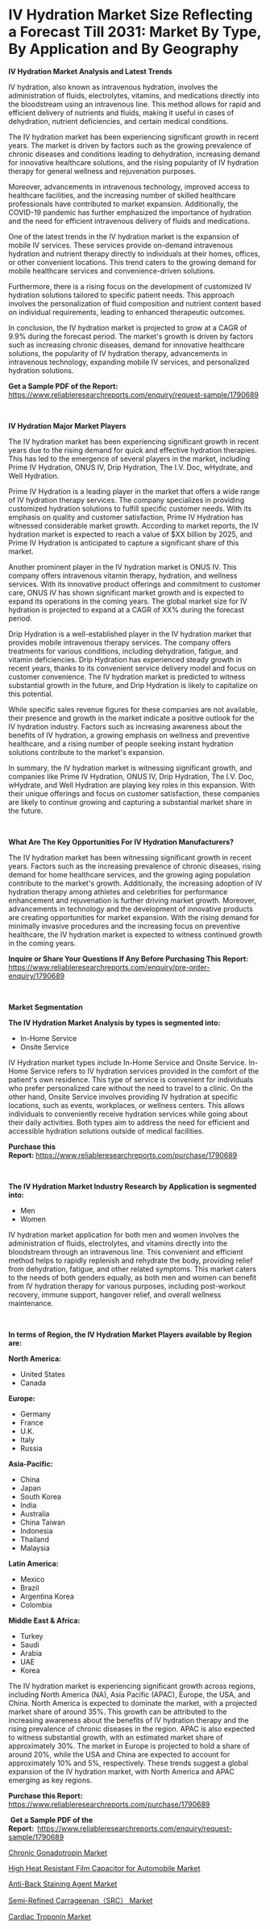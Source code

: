 <p><h1>IV Hydration Market Size Reflecting a Forecast Till 2031: Market By Type, By Application and By Geography</h1></p><p><strong>IV Hydration Market Analysis and Latest Trends</strong></p>
<p><p>IV hydration, also known as intravenous hydration, involves the administration of fluids, electrolytes, vitamins, and medications directly into the bloodstream using an intravenous line. This method allows for rapid and efficient delivery of nutrients and fluids, making it useful in cases of dehydration, nutrient deficiencies, and certain medical conditions.</p><p>The IV hydration market has been experiencing significant growth in recent years. The market is driven by factors such as the growing prevalence of chronic diseases and conditions leading to dehydration, increasing demand for innovative healthcare solutions, and the rising popularity of IV hydration therapy for general wellness and rejuvenation purposes.</p><p>Moreover, advancements in intravenous technology, improved access to healthcare facilities, and the increasing number of skilled healthcare professionals have contributed to market expansion. Additionally, the COVID-19 pandemic has further emphasized the importance of hydration and the need for efficient intravenous delivery of fluids and medications.</p><p>One of the latest trends in the IV hydration market is the expansion of mobile IV services. These services provide on-demand intravenous hydration and nutrient therapy directly to individuals at their homes, offices, or other convenient locations. This trend caters to the growing demand for mobile healthcare services and convenience-driven solutions.</p><p>Furthermore, there is a rising focus on the development of customized IV hydration solutions tailored to specific patient needs. This approach involves the personalization of fluid composition and nutrient content based on individual requirements, leading to enhanced therapeutic outcomes.</p><p>In conclusion, the IV hydration market is projected to grow at a CAGR of 9.9% during the forecast period. The market's growth is driven by factors such as increasing chronic diseases, demand for innovative healthcare solutions, the popularity of IV hydration therapy, advancements in intravenous technology, expanding mobile IV services, and personalized hydration solutions.</p></p>
<p><strong>Get a Sample PDF of the Report:&nbsp;</strong> <a href="https://www.reliableresearchreports.com/enquiry/request-sample/1790689">https://www.reliableresearchreports.com/enquiry/request-sample/1790689</a></p>
<p>&nbsp;</p>
<p><strong>IV Hydration Major Market Players</strong></p>
<p><p>The IV hydration market has been experiencing significant growth in recent years due to the rising demand for quick and effective hydration therapies. This has led to the emergence of several players in the market, including Prime IV Hydration, ONUS IV, Drip Hydration, The I.V. Doc, wHydrate, and Well Hydration.</p><p>Prime IV Hydration is a leading player in the market that offers a wide range of IV hydration therapy services. The company specializes in providing customized hydration solutions to fulfill specific customer needs. With its emphasis on quality and customer satisfaction, Prime IV Hydration has witnessed considerable market growth. According to market reports, the IV hydration market is expected to reach a value of $XX billion by 2025, and Prime IV Hydration is anticipated to capture a significant share of this market.</p><p>Another prominent player in the IV hydration market is ONUS IV. This company offers intravenous vitamin therapy, hydration, and wellness services. With its innovative product offerings and commitment to customer care, ONUS IV has shown significant market growth and is expected to expand its operations in the coming years. The global market size for IV hydration is projected to expand at a CAGR of XX% during the forecast period.</p><p>Drip Hydration is a well-established player in the IV hydration market that provides mobile intravenous therapy services. The company offers treatments for various conditions, including dehydration, fatigue, and vitamin deficiencies. Drip Hydration has experienced steady growth in recent years, thanks to its convenient service delivery model and focus on customer convenience. The IV hydration market is predicted to witness substantial growth in the future, and Drip Hydration is likely to capitalize on this potential.</p><p>While specific sales revenue figures for these companies are not available, their presence and growth in the market indicate a positive outlook for the IV hydration industry. Factors such as increasing awareness about the benefits of IV hydration, a growing emphasis on wellness and preventive healthcare, and a rising number of people seeking instant hydration solutions contribute to the market's expansion.</p><p>In summary, the IV hydration market is witnessing significant growth, and companies like Prime IV Hydration, ONUS IV, Drip Hydration, The I.V. Doc, wHydrate, and Well Hydration are playing key roles in this expansion. With their unique offerings and focus on customer satisfaction, these companies are likely to continue growing and capturing a substantial market share in the future.</p></p>
<p>&nbsp;</p>
<p><strong>What Are The Key Opportunities For IV Hydration Manufacturers?</strong></p>
<p><p>The IV hydration market has been witnessing significant growth in recent years. Factors such as the increasing prevalence of chronic diseases, rising demand for home healthcare services, and the growing aging population contribute to the market's growth. Additionally, the increasing adoption of IV hydration therapy among athletes and celebrities for performance enhancement and rejuvenation is further driving market growth. Moreover, advancements in technology and the development of innovative products are creating opportunities for market expansion. With the rising demand for minimally invasive procedures and the increasing focus on preventive healthcare, the IV hydration market is expected to witness continued growth in the coming years.</p></p>
<p><strong>Inquire or Share Your Questions If Any Before Purchasing This Report:</strong> <a href="https://www.reliableresearchreports.com/enquiry/pre-order-enquiry/1790689">https://www.reliableresearchreports.com/enquiry/pre-order-enquiry/1790689</a></p>
<p>&nbsp;</p>
<p><strong>Market Segmentation</strong></p>
<p><strong>The IV Hydration Market Analysis by types is segmented into:</strong></p>
<p><ul><li>In-Home Service</li><li>Onsite Service</li></ul></p>
<p><p>IV Hydration market types include In-Home Service and Onsite Service. In-Home Service refers to IV hydration services provided in the comfort of the patient's own residence. This type of service is convenient for individuals who prefer personalized care without the need to travel to a clinic. On the other hand, Onsite Service involves providing IV hydration at specific locations, such as events, workplaces, or wellness centers. This allows individuals to conveniently receive hydration services while going about their daily activities. Both types aim to address the need for efficient and accessible hydration solutions outside of medical facilities.</p></p>
<p><strong>Purchase this Report:&nbsp;</strong><a href="https://www.reliableresearchreports.com/purchase/1790689">https://www.reliableresearchreports.com/purchase/1790689</a></p>
<p>&nbsp;</p>
<p><strong>The IV Hydration Market Industry Research by Application is segmented into:</strong></p>
<p><ul><li>Men</li><li>Women</li></ul></p>
<p><p>IV hydration market application for both men and women involves the administration of fluids, electrolytes, and vitamins directly into the bloodstream through an intravenous line. This convenient and efficient method helps to rapidly replenish and rehydrate the body, providing relief from dehydration, fatigue, and other related symptoms. This market caters to the needs of both genders equally, as both men and women can benefit from IV hydration therapy for various purposes, including post-workout recovery, immune support, hangover relief, and overall wellness maintenance.</p></p>
<p>&nbsp;</p>
<p><strong>In terms of Region, the IV Hydration Market Players available by Region are:</strong></p>
<p>
    <p> <strong> North America: </strong>
        <ul>
            <li>United States</li>
            <li>Canada</li>
        </ul>
        </p> 
    <p> <strong> Europe: </strong>
        <ul>
            <li>Germany</li>
            <li>France</li>
            <li>U.K.</li>
            <li>Italy</li>
            <li>Russia</li>
        </ul>
        </p> 
    <p> <strong> Asia-Pacific: </strong>
        <ul>
            <li>China</li>
            <li>Japan</li>
            <li>South Korea</li>
            <li>India</li>
            <li>Australia</li>
            <li>China Taiwan</li>
            <li>Indonesia</li>
            <li>Thailand</li>
            <li>Malaysia</li>
        </ul>
        </p> 
    <p> <strong> Latin America: </strong>
        <ul>
            <li>Mexico</li>
            <li>Brazil</li>
            <li>Argentina Korea</li>
            <li>Colombia</li>
        </ul>
        </p> 
    <p> <strong> Middle East & Africa: </strong>
        <ul>
            <li>Turkey</li>
            <li>Saudi</li>
            <li>Arabia</li>
            <li>UAE</li>
            <li>Korea</li>
        </ul>
    </p>
    </p>
<p><p>The IV hydration market is experiencing significant growth across regions, including North America (NA), Asia Pacific (APAC), Europe, the USA, and China. North America is expected to dominate the market, with a projected market share of around 35%. This growth can be attributed to the increasing awareness about the benefits of IV hydration therapy and the rising prevalence of chronic diseases in the region. APAC is also expected to witness substantial growth, with an estimated market share of approximately 30%. The market in Europe is projected to hold a share of around 20%, while the USA and China are expected to account for approximately 10% and 5%, respectively. These trends suggest a global expansion of the IV hydration market, with North America and APAC emerging as key regions.</p></p>
<p><strong>Purchase this Report: </strong><a href="https://www.reliableresearchreports.com/purchase/1790689">https://www.reliableresearchreports.com/purchase/1790689</a></p>
<p>&nbsp;<strong>Get a Sample PDF of the Report:&nbsp;&nbsp;</strong><a href="https://www.reliableresearchreports.com/enquiry/request-sample/1790689">https://www.reliableresearchreports.com/enquiry/request-sample/1790689</a></p>
<p><strong></strong></p>
<p><p><a href="https://github.com/pizolina/Market-Research-Report-List-2/blob/main/chronic-gonadotropin-market.md">Chronic Gonadotropin Market</a></p><p><a href="https://medium.com/@jaremington56468/high-heat-resistant-film-capacitor-for-automobile-market-insight-market-trends-growth-forecasted-5ebadd38fcf9">High Heat Resistant Film Capacitor for Automobile Market</a></p><p><a href="https://medium.com/@jaremington56468/anti-back-staining-agent-market-exploring-market-share-market-trends-and-future-growth-f50fba89ad95">Anti-Back Staining Agent Market</a></p><p><a href="https://medium.com/@jaremington56468/semi-refined-carrageenan-src-market-exploring-market-share-market-trends-and-future-growth-7a4e2e33106c">Semi-Refined Carrageenan（SRC） Market</a></p><p><a href="https://github.com/sofayahoo2023/Market-Research-Report-List-2/blob/main/cardiac-troponin-market.md">Cardiac Troponin Market</a></p></p>